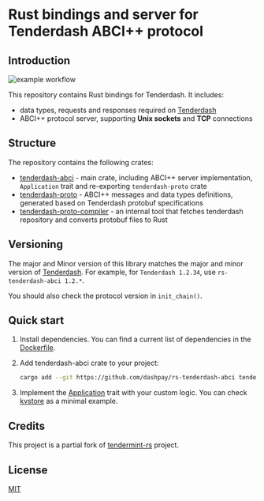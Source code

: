# Rust bindings and server for Tenderdash ABCI++ protocol

## Introduction

![example workflow](https://github.com/dashpay/rs-tenderdash-abci/actions/workflows/test.yml/badge.svg?branch=master)

This repository contains Rust bindings for Tenderdash. It includes:

* data types, requests and responses required on [Tenderdash]
* ABCI++ protocol server, supporting **Unix sockets** and **TCP** connections

## Structure

The repository contains the following crates:

* [tenderdash-abci](./abci/) - main crate, including ABCI++ server implementation, `Application` trait and re-exporting `tenderdash-proto` crate
* [tenderdash-proto](./proto/) - ABCI++ messages and data types definitions, generated based on Tenderdash protobuf specifications
* [tenderdash-proto-compiler](./proto-compiler/) - an internal tool that fetches tenderdash repository and converts protobuf files to Rust

## Versioning

The major and Minor version of this library matches the major and minor version of [Tenderdash]. For example, for `Tenderdash 1.2.34`, use `rs-tenderdash-abci 1.2.*`.

You should also check the protocol version in `init_chain()`.

## Quick start

1. Install dependencies. You can find a current list of dependencies in the [Dockerfile](Dockerfile).
2. Add tenderdash-abci crate to your project:

    ```bash
    cargo add --git https://github.com/dashpay/rs-tenderdash-abci tenderdash-abci
    ```

3. Implement the [Application](abci/src/application.rs) trait with your custom logic. You can check [kvstore](abci/tests/kvstore.rs) as a minimal example.

## Credits

This project is a partial fork of [tendermint-rs] project.

## License

[MIT](LICENSE.md)

[Tenderdash]: https://github.com/dashpay/tenderdash
[tendermint-rs]: https://github.com/informalsystems/tendermint-rs
